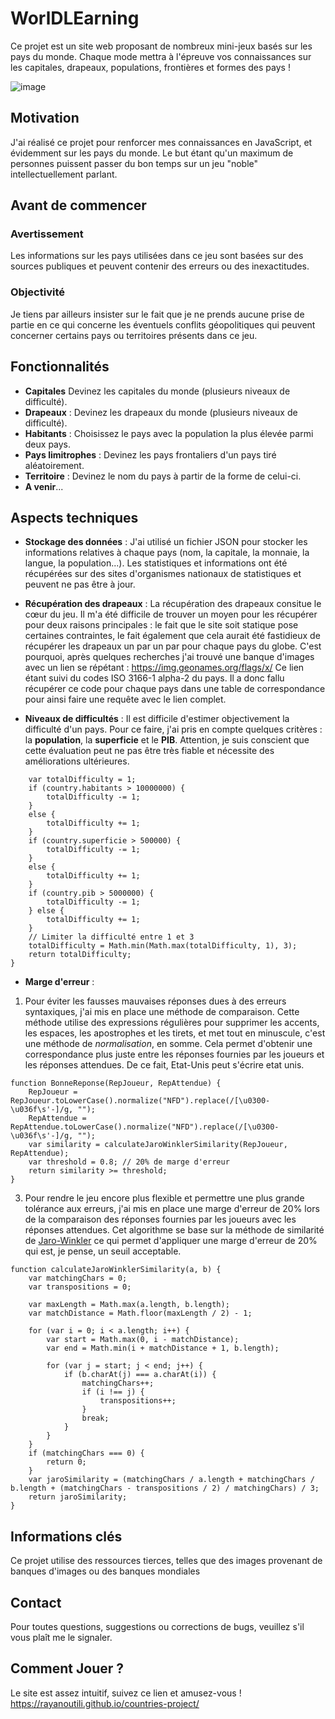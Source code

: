 # WorlDLEarning

Ce projet est un site web proposant de nombreux mini-jeux basés sur les pays du monde. Chaque mode mettra à l'épreuve vos connaissances sur les capitales, drapeaux, populations, frontières et formes des pays !

![image](https://github.com/RayanOUTILI/countries-project/assets/59539437/d71d686e-3bae-43e7-9125-958faa901d2e)
 
## Motivation 
J'ai réalisé ce projet pour renforcer mes connaissances en JavaScript, et évidemment sur les pays du monde. Le but étant qu'un maximum de personnes puissent passer du bon temps sur un jeu "noble" intellectuellement parlant.

## Avant de commencer 

### Avertissement 
Les informations sur les pays utilisées dans ce jeu sont basées sur des sources publiques et peuvent contenir des erreurs ou des inexactitudes. 

### Objectivité
Je tiens par ailleurs insister sur le fait que je ne prends aucune prise de partie en ce qui concerne les éventuels conflits géopolitiques qui peuvent concerner certains pays ou territoires présents dans ce jeu.

## Fonctionnalités

* **Capitales** Devinez les capitales du monde (plusieurs niveaux de difficulté).
* **Drapeaux** : Devinez les drapeaux du monde (plusieurs niveaux de difficulté).
* **Habitants** : Choisissez le pays avec la population la plus élevée parmi deux pays.
* **Pays limitrophes** : Devinez les pays frontaliers d'un pays tiré aléatoirement.
* **Territoire** : Devinez le nom du pays à partir de la forme de celui-ci.
* **A venir**...

## Aspects techniques 
* **Stockage des données** : J'ai utilisé un fichier JSON pour stocker les informations relatives à chaque pays (nom, la capitale, la monnaie, la langue, la population...).
Les statistiques et informations ont été récupérées sur des sites d'organismes nationaux de statistiques et peuvent ne pas être à jour.

* **Récupération des drapeaux** : La récupération des drapeaux consitue le cœur du jeu. Il m'a été difficile de trouver un moyen pour les récupérer pour deux raisons principales : le fait que le site soit statique pose certaines contraintes, le fait également que cela aurait été fastidieux de récupérer les drapeaux un par un par pour chaque pays du globe. C'est pourquoi, après quelques recherches j'ai trouvé une banque d'images avec un lien se répétant : https://img.geonames.org/flags/x/ Ce lien étant suivi du codes ISO 3166-1 alpha-2 du pays. Il a donc fallu récupérer ce code pour chaque pays dans une table de correspondance pour ainsi faire une requête avec le lien complet.
  
* **Niveaux de difficultés** : Il est difficile d'estimer objectivement la difficulté d'un pays.
Pour ce faire, j'ai pris en compte quelques critères : la **population**, la **superficie** et le **PIB**.
Attention, je suis conscient que cette évaluation peut ne pas être très fiable et nécessite des améliorations ultérieures.
```function getDifficulty(country) {
    var totalDifficulty = 1;
    if (country.habitants > 10000000) {
        totalDifficulty -= 1;
    }
    else {
        totalDifficulty += 1;
    }
    if (country.superficie > 500000) {
        totalDifficulty -= 1;
    }
    else {
        totalDifficulty += 1;
    }
    if (country.pib > 5000000) {
        totalDifficulty -= 1;
    } else {
        totalDifficulty += 1;
    }
    // Limiter la difficulté entre 1 et 3
    totalDifficulty = Math.min(Math.max(totalDifficulty, 1), 3);
    return totalDifficulty;
}
```

* **Marge d'erreur** :
1. Pour éviter les fausses mauvaises réponses dues à des erreurs syntaxiques, j'ai mis en place une méthode de comparaison. Cette méthode utilise des expressions régulières pour supprimer les accents, les espaces, les apostrophes et les tirets, et met tout en minuscule, c'est une méthode de *normalisation*, en somme.
Cela permet d'obtenir une correspondance plus juste entre les réponses fournies par les joueurs et les réponses attendues.
De ce fait, Etat-Unis peut s'écrire etat unis.
```
function BonneReponse(RepJoueur, RepAttendue) {
    RepJoueur = RepJoueur.toLowerCase().normalize("NFD").replace(/[\u0300-\u036f\s'-]/g, "");
    RepAttendue = RepAttendue.toLowerCase().normalize("NFD").replace(/[\u0300-\u036f\s'-]/g, "");
    var similarity = calculateJaroWinklerSimilarity(RepJoueur, RepAttendue);
    var threshold = 0.8; // 20% de marge d'erreur
    return similarity >= threshold;
}
```

3. Pour rendre le jeu encore plus flexible et permettre une plus grande tolérance aux erreurs, j'ai mis en place une marge d'erreur de 20% lors de la comparaison des réponses fournies par les joueurs avec les réponses attendues.
Cet algorithme se base sur la méthode de similarité de [Jaro-Winkler]([https://example.com](https://fr.wikipedia.org/wiki/Distance_de_Jaro-Winkler)) ce qui permet d'appliquer une marge d'erreur de 20% qui est, je pense, un seuil acceptable.
```
function calculateJaroWinklerSimilarity(a, b) {
    var matchingChars = 0;
    var transpositions = 0;

    var maxLength = Math.max(a.length, b.length);
    var matchDistance = Math.floor(maxLength / 2) - 1;

    for (var i = 0; i < a.length; i++) {
        var start = Math.max(0, i - matchDistance);
        var end = Math.min(i + matchDistance + 1, b.length);

        for (var j = start; j < end; j++) {
            if (b.charAt(j) === a.charAt(i)) {
                matchingChars++;
                if (i !== j) {
                    transpositions++;
                }
                break;
            }
        }
    }
    if (matchingChars === 0) {
        return 0;
    }
    var jaroSimilarity = (matchingChars / a.length + matchingChars / b.length + (matchingChars - transpositions / 2) / matchingChars) / 3;
    return jaroSimilarity;
}
```

  
## Informations clés
Ce projet utilise des ressources tierces, telles que des images provenant de banques d'images ou des banques mondiales

## Contact
Pour toutes questions, suggestions ou corrections de bugs, veuillez s'il vous plaît me le signaler.

## Comment Jouer ?
Le site est assez intuitif, suivez ce lien et amusez-vous ! 
https://rayanoutili.github.io/countries-project/
